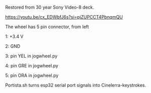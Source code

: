 Restored from 30 year Sony Video-8 deck.

https://youtu.be/cx_EDWbfJ6s?si=pjZUPCCT4PbnqmQU

The wheel has 5 pin connector, from left

1: +3.4 V

2: GND

3: pin YEL in jogwheel.py

4: pin GRE in jogwheel.py

5: pin ORA in jogwheel.py

Portista.sh turns esp32 serial port signals into Cinelerra-keystrokes.


